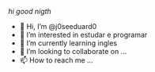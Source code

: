 *hi good nigth*


- 👋 Hi, I’m @j0seeduard0
- 👀 I’m interested in estudar e programar
- 🌱 I’m currently learning ingles
- 💞️ I’m looking to collaborate on ...
- 📫 How to reach me ...

<!---
j0seeduard0/j0seeduard0 is a ✨ special ✨ repository because its `README.md` (this file) appears on your GitHub profile.
You can click the Preview link to take a look at your changes.
--->
